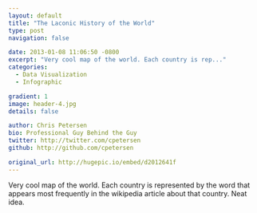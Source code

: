 ```yaml
---
layout: default
title: "The Laconic History of the World"
type: post
navigation: false

date: 2013-01-08 11:06:50 -0800
excerpt: "Very cool map of the world. Each country is rep..."
categories:
  - Data Visualization
  - Infographic

gradient: 1
image: header-4.jpg
details: false

author: Chris Petersen
bio: Professional Guy Behind the Guy
twitter: http://twitter.com/cpetersen
github: http://github.com/cpetersen

original_url: http://hugepic.io/embed/d2012641f
---
```



Very cool map of the world. Each country is represented by the word that appears most frequently in the wikipedia article about that country. Neat idea.
